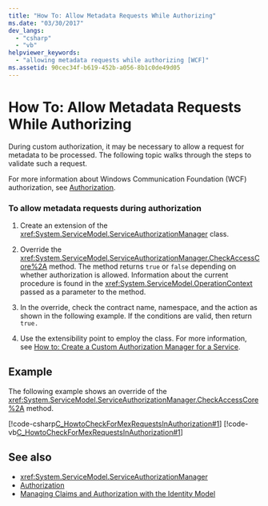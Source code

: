 ```yaml
---
title: "How To: Allow Metadata Requests While Authorizing"
ms.date: "03/30/2017"
dev_langs: 
  - "csharp"
  - "vb"
helpviewer_keywords: 
  - "allowing metadata requests while authorizing [WCF]"
ms.assetid: 90cec34f-b619-452b-a056-8b1c0de49d05
---
```

# How To: Allow Metadata Requests While Authorizing
During custom authorization, it may be necessary to allow a request for metadata to be processed. The following topic walks through the steps to validate such a request.  
  
 For more information about Windows Communication Foundation (WCF) authorization, see [Authorization](authorization-in-wcf.md).  
  
### To allow metadata requests during authorization  
  
1. Create an extension of the <xref:System.ServiceModel.ServiceAuthorizationManager> class.  
  
2. Override the <xref:System.ServiceModel.ServiceAuthorizationManager.CheckAccessCore%2A> method. The method returns `true` or `false` depending on whether authorization is allowed. Information about the current procedure is found in the <xref:System.ServiceModel.OperationContext> passed as a parameter to the method.  
  
3. In the override, check the contract name, namespace, and the action as shown in the following example. If the conditions are valid, then return `true.`  
  
4. Use the extensibility point to employ the class. For more information, see [How to: Create a Custom Authorization Manager for a Service](../extending/how-to-create-a-custom-authorization-manager-for-a-service.md).  
  
## Example  
 The following example shows an override of the <xref:System.ServiceModel.ServiceAuthorizationManager.CheckAccessCore%2A> method.  
  
 [!code-csharp[C_HowtoCheckForMexRequestsInAuthorization#1](../../../../samples/snippets/csharp/VS_Snippets_CFX/c_howtocheckformexrequestsinauthorization/cs/source.cs#1)]
 [!code-vb[C_HowtoCheckForMexRequestsInAuthorization#1](../../../../samples/snippets/visualbasic/VS_Snippets_CFX/c_howtocheckformexrequestsinauthorization/vb/source.vb#1)]  
  
## See also

- <xref:System.ServiceModel.ServiceAuthorizationManager>
- [Authorization](authorization-in-wcf.md)
- [Managing Claims and Authorization with the Identity Model](managing-claims-and-authorization-with-the-identity-model.md)
